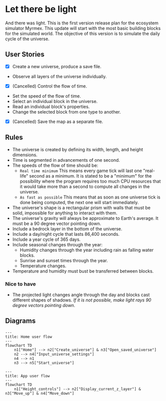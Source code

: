 # Let there be light
And there was light. This is the first version release plan for the ecosystem simulator Myrmex. This update will start with the most basic building blocks for the simulated world. The objective of this version is to simulate the daily cycle of the universe.

## User Stories
- [x] Create a new universe, produce a save file.
- Observe all layers of the universe individually.
- [x] (Cancelled) Control the flow of time.
- Set the speed of the flow of time.
- Select an individual block in the universe.
- Read an individual block's properties.
- Change the selected block from one type to another.
- [x] (Cancelled) Save the map as a separate file.

## Rules
- The universe is created by defining its width, length, and height dimensions.
- Time is segmented in advancements of one second. 
- The speeds of the flow of time should be:
	- `Real time minimum` This means every game tick will last one "real-life" second as a minimum. It is stated to be a "minimum" for the possibility where the program requires too much CPU resources that it would take more than a second to compute all changes in the universe.
	- `As fast as possible` This means that as soon as one universe tick is done being computed, the next one will start immediately.
- The universe's shape is a rectangular prism with walls that must be solid, impossible for anything to interact with them.
- The universe's gravity will always be approximate to Earth's average. It must be a 90 degree vector pointing down.
- Include a bedrock layer in the bottom of the universe.
- Include a day/night cycle that lasts 86,400 seconds.
- Include a year cycle of 365 days.
- Include seasonal changes through the year:
	- Humidity changes through the year including rain as falling water blocks.
	- Sunrise and sunset times through the year.
	- Temperature changes.
- Temperature and humidity must bust be transferred between blocks.

### Nice to have
- The projected light changes angle through the day and blocks cast different shapes of shadows. *If it is not possible, make light rays 90 degree vectors pointing down.*

## Diagrams
```mermaid
---
title: Home user flow
---
flowchart TD
	n1["Home"] --> n2["Create_universe"] & n3["Open_saved_universe"]
	n2 --> n4["Input_universe_settings"]
	n4 --> n1
	n3 --> n5["Start_universe"]
```

```mermaid
---
title: App user flow
---
flowchart TD
	n1["Height_controls"] --> n2["Display_current_z_layer"] & n3["Move_up"] & n4["Move_down"]
```